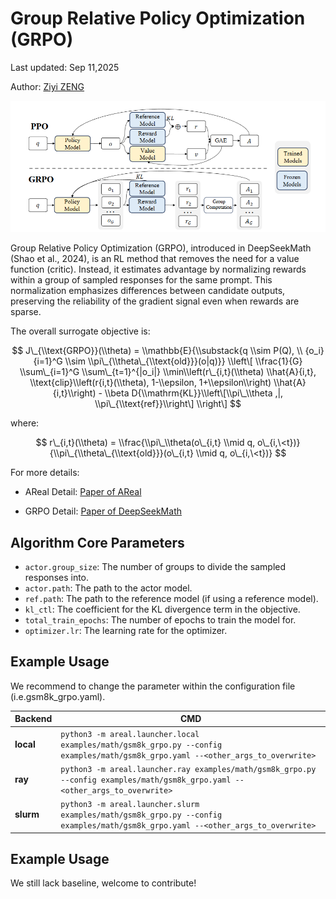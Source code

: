# Group Relative Policy Optimization (GRPO)

Last updated: Sep 11,2025

Author: [Ziyi ZENG](https://github.com/ZiyiTsang)

![alt text](../figures/grpo.png)

Group Relative Policy Optimization (GRPO), introduced in DeepSeekMath (Shao et al.,
2024), is an RL method that removes the need for a value function (critic). Instead, it
estimates advantage by normalizing rewards within a group of sampled responses for the
same prompt. This normalization emphasizes differences between candidate outputs,
preserving the reliability of the gradient signal even when rewards are sparse.

The overall surrogate objective is:

$$ J\_{\\text{GRPO}}(\\theta) = \\mathbb{E}{\\substack{q \\sim P(Q), \\ {o_i}{i=1}^G
\\sim \\pi\_{\\theta\_{\\text{old}}}(o|q)}} \\left\[ \\frac{1}{G} \\sum\_{i=1}^G
\\sum\_{t=1}^{|o_i|} \\min\\left(r\_{i,t}(\\theta) \\hat{A}{i,t},
\\text{clip}\\left(r{i,t}(\\theta), 1-\\epsilon, 1+\\epsilon\\right)
\\hat{A}{i,t}\\right) - \\beta D{\\mathrm{KL}}\\left\[\\pi\_\\theta ,|,
\\pi\_{\\text{ref}}\\right\] \\right\] $$

where:

$$ r\_{i,t}(\\theta) = \\frac{\\pi\_\\theta(o\_{i,t} \\mid q,
o\_{i,\<t})}{\\pi\_{\\theta\_{\\text{old}}}(o\_{i,t} \\mid q, o\_{i,\<t})} $$

For more details:

- AReal Detail: [Paper of AReal](https://arxiv.org/abs/2505.24298)

- GRPO Detail: [Paper of DeepSeekMath](https://arxiv.org/pdf/2402.03300)

## Algorithm Core Parameters

- `actor.group_size`: The number of groups to divide the sampled responses into.
- `actor.path`: The path to the actor model.
- `ref.path`: The path to the reference model (if using a reference model).
- `kl_ctl`: The coefficient for the KL divergence term in the objective.
- `total_train_epochs`: The number of epochs to train the model for.
- `optimizer.lr`: The learning rate for the optimizer.

## Example Usage

We recommend to change the parameter within the configuration file
(i.e.gsm8k_grpo.yaml).

| Backend   | CMD                                                                                                                              |
| --------- | -------------------------------------------------------------------------------------------------------------------------------- |
| **local** | `python3 -m areal.launcher.local examples/math/gsm8k_grpo.py --config examples/math/gsm8k_grpo.yaml --<other_args_to_overwrite>` |
| **ray**   | `python3 -m areal.launcher.ray examples/math/gsm8k_grpo.py --config examples/math/gsm8k_grpo.yaml --<other_args_to_overwrite>`   |
| **slurm** | `python3 -m areal.launcher.slurm examples/math/gsm8k_grpo.py --config examples/math/gsm8k_grpo.yaml --<other_args_to_overwrite>` |

## Example Usage

We still lack baseline, welcome to contribute!
